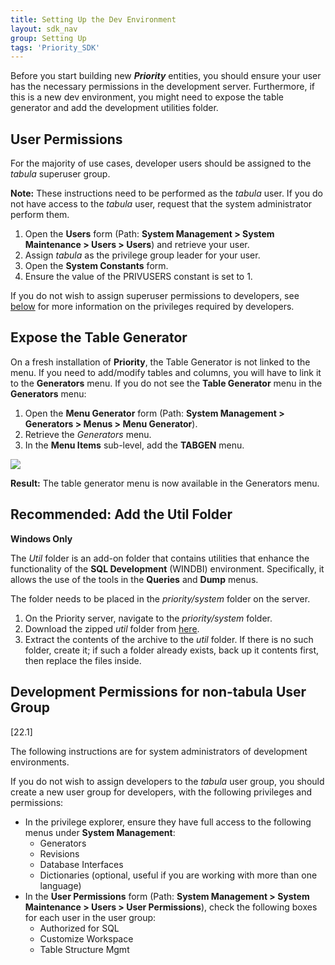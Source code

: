 ```yaml
---
title: Setting Up the Dev Environment
layout: sdk_nav
group: Setting Up
tags: 'Priority_SDK'
---
```


Before you start building new ***Priority*** entities, you should ensure your user has the necessary permissions in the development server. Furthermore, if this is a new dev environment, you might need to expose the table generator and add the development utilities folder.

## User Permissions

For the majority of use cases, developer users should be assigned to the *tabula* superuser group. 

**Note:** These instructions need to be performed as the *tabula* user. If you do not have access to the *tabula* user, request that the system administrator perform them.

1. Open the **Users** form (Path: **System Management > System Maintenance > Users > Users**) and retrieve your user.
2. Assign *tabula* as the privilege group leader for your user.
3. Open the **System Constants** form.
4. Ensure the value of the PRIVUSERS constant is set to 1.

If you do not wish to assign superuser permissions to developers, see [below](#development-permissions-for-non-tabula-user-group) for more information on the privileges required by developers.

## Expose the Table Generator

On a fresh installation of **Priority**, the Table Generator is not linked to the menu. If you need to add/modify tables and columns, you will have to link it to the **Generators** menu. If you do not see the **Table Generator** menu in the **Generators** menu:

1. Open the **Menu Generator** form (Path: **System Management > Generators > Menus > Menu Generator**).
2. Retrieve the *Generators* menu.
3. In the **Menu Items** sub-level, add the **TABGEN** menu.

![](https://cdn.priority-software.com/docs/images/SDK_GettingStarted_TableGenerator.png)

**Result:** The table generator menu is now available in the Generators menu.

## Recommended: Add the Util Folder

**Windows Only**

The *Util* folder is an add-on folder that contains utilities that enhance the functionality of the **SQL Development** (WINDBI) environment. Specifically, it allows the use of the tools in the **Queries** and **Dump** menus. 

The folder needs to be placed in the *priority/system* folder on the server.

1. On the Priority server, navigate to the *priority/system* folder.
2. Download the zipped *util* folder from [here](https://cust.priority-software.com/FIX/util/util.zip).
3. Extract the contents of the archive to the *util* folder. If there is no such folder, create it; if such a folder already exists, back up it contents first, then replace the files inside.

## Development Permissions for non-tabula User Group

[22.1]

The following instructions are for system administrators of development environments.

If you do not wish to assign developers to the *tabula* user group, you should create a new user group for developers, with the following privileges and permissions:

- In the privilege explorer, ensure they have full access to the following menus under **System Management**:
  - Generators
  - Revisions
  - Database Interfaces
  - Dictionaries (optional, useful if you are working with more than one language)
- In the **User Permissions** form (Path: **System Management > System Maintenance > Users > User Permissions**), check the following boxes for each user in the user group:
  - Authorized for SQL
  - Customize Workspace
  - Table Structure Mgmt

